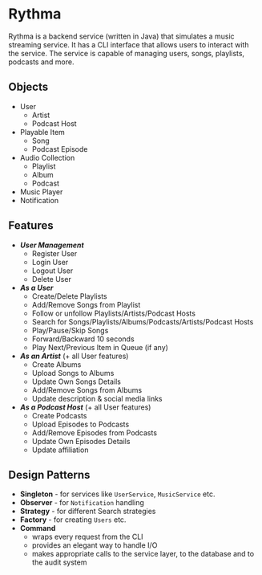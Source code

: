 # Rythma

Rythma is a backend service (written in Java) that simulates a music streaming service. It has a CLI interface that allows users to interact with the service. The service is capable of managing users, songs, playlists, podcasts and more.

## Objects
* User
  * Artist
  * Podcast Host
* Playable Item
  * Song
  * Podcast Episode
* Audio Collection
  * Playlist
  * Album
  * Podcast
* Music Player
* Notification

## Features
* **_User Management_**
  * Register User
  * Login User
  * Logout User
  * Delete User
* **_As a User_**
  * Create/Delete Playlists
  * Add/Remove Songs from Playlist
  * Follow or unfollow Playlists/Artists/Podcast Hosts
  * Search for Songs/Playlists/Albums/Podcasts/Artists/Podcast Hosts
  * Play/Pause/Skip Songs
  * Forward/Backward 10 seconds
  * Play Next/Previous Item in Queue (if any)
* _**As an Artist**_ (+ all User features)
  * Create Albums
  * Upload Songs to Albums
  * Update Own Songs Details
  * Add/Remove Songs from Albums
  * Update description & social media links
* _**As a Podcast Host**_ (+ all User features)
  * Create Podcasts
  * Upload Episodes to Podcasts
  * Add/Remove Episodes from Podcasts
  * Update Own Episodes Details
  * Update affiliation

## Design Patterns
* **Singleton** - for services like `UserService`, `MusicService` etc.
* **Observer** - for `Notification` handling
* **Strategy** - for different Search strategies
* **Factory** - for creating `Users` etc.
* **Command** 
  - wraps every request from the CLI
  - provides an elegant way to handle I/O 
  - makes appropriate calls to the service layer, to the database and to the audit system